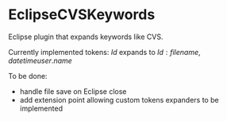 # EclipseCVSKeywords
Eclipse plugin that expands keywords like CVS.

Currently implemented tokens:
$Id$ expands to $Id: {filename}, {date} {time} {user.name}$

To be done:
- handle file save on Eclipse close
- add extension point allowing custom tokens expanders to be implemented


